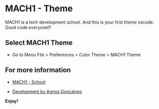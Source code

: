 # MACH1 - Theme

MACH1 is a tech development school. And this is your first theme vscode.
Good code everyone!!!

## Select MACH1 Theme

- Go to Menu File > Preferences > Color Theme > MACH1 Theme

## For more information

- [MACH1 - School](https://sejaumprogramador.beMACH1.com.br/cadastro?gclid=CjwKCAjws--ZBhAXEiwAv-RNL2bZsDdpwmGiGvz_U8s_cyKU2ihUOZArMt2hvTDsFzYHd6UDfEJNRhoC8mQQAvD_BwE)

- [Development by Agnos Goncalves](https://br.linkedin.com/in/agnos-gon%C3%A7alves-4ab53a8b)

**Enjoy!**

